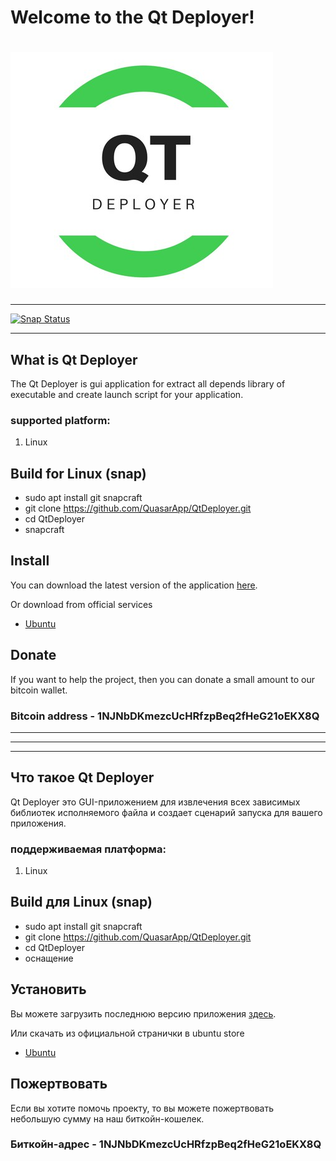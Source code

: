 # Welcome to the Qt Deployer!
# ![Hanoi Towers Logo](/source/res/icon.png)

***************************
[![Snap Status](https://build.snapcraft.io/badge/QuasarApp/QtDeployer.svg)](https://build.snapcraft.io/user/QuasarApp/QtDeployer)

***************************
## What is Qt Deployer
The Qt Deployer is gui application for extract all depends library of executable and create launch script for your application.

### supported platform: 
1. Linux

## Build for Linux (snap)

  -  sudo apt install git snapcraft 
  -  git clone https://github.com/QuasarApp/QtDeployer.git
  -  cd QtDeployer
  -  snapcraft


## Install 
You can download the latest version of the application [here](https://github.com/QuasarApp/QtDeployer/releases).

Or download from official services
  * [Ubuntu](https://snapcraft.io/qt-deployer)


## Donate
If you want to help the project, then you can donate a small amount to our bitcoin wallet.

### Bitcoin address - 1NJNbDKmezcUcHRfzpBeq2fHeG21oEKX8Q

***************************
***************************
***************************

## Что такое Qt Deployer
Qt Deployer это GUI-приложением для извлечения всех зависимых библиотек исполняемого файла и создает сценарий запуска для вашего приложения.

### поддерживаемая платформа:
1. Linux

## Build для Linux (snap)

   - sudo apt install git snapcraft
   - git clone https://github.com/QuasarApp/QtDeployer.git
   - cd QtDeployer
   - оснащение


## Установить
Вы можете загрузить последнюю версию приложения [здесь](https://github.com/QuasarApp/QtDeployer/releases).

Или скачать из официальной странички в ubuntu store 
  * [Ubuntu](https://snapcraft.io/qt-deployer)


## Пожертвовать
Если вы хотите помочь проекту, то вы можете пожертвовать небольшую сумму на наш биткойн-кошелек.

### Биткойн-адрес - 1NJNbDKmezcUcHRfzpBeq2fHeG21oEKX8Q
